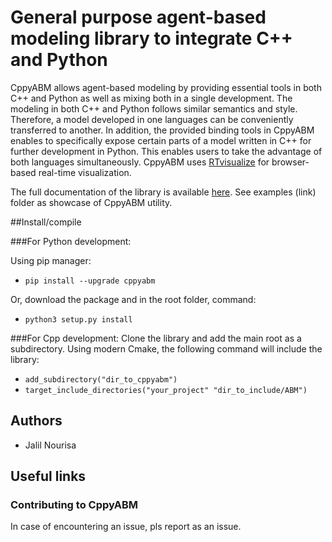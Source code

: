 
  

# General purpose agent-based modeling library to integrate C++ and Python
CppyABM allows agent-based modeling by providing essential tools in both C++ and Python as well as mixing both in a single development. The modeling in both C++ and Python follows similar semantics and style. Therefore, a model developed in one languages can be conveniently transferred to another. In addition, the provided binding tools in CppyABM enables to specifically expose certain parts of a model written in C++ for further development in Python. This enables users to take the advantage of both languages simultaneously. CppyABM uses <a href="https://github.com/janursa/RTvisualize" title="RTvisualize">RTvisualize</a> for browser-based real-time visualization. 

The full documentation of the library is available <a href="https://janursa.github.io/CppyABM/" title="About Me">here</a>. See examples (link) folder as showcase of CppyABM utility.


##Install/compile

###For Python development:

Using pip manager:

-  `pip install --upgrade cppyabm`

Or, download the package and in the root folder, command:

-  `python3 setup.py install`

###For Cpp development:
Clone the library and add the main root as a subdirectory. Using modern Cmake, the following command will include the library:
-  `add_subdirectory("dir_to_cppyabm")`
-  `target_include_directories("your_project" "dir_to_include/ABM")`
 

## Authors

- Jalil Nourisa

## Useful links

 

### Contributing to CppyABM
In case of encountering an issue, pls report as an issue.


